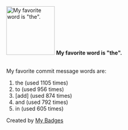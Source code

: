 <img src="https://my-badges.github.io/my-badges/favorite-word.png" alt="My favorite word is &quot;the&quot;." title="My favorite word is &quot;the&quot;." width="128">
<strong>My favorite word is &quot;the&quot;.</strong>
<br><br>

My favorite commit message words are:

1. the (used 1105 times)
2. to (used 956 times)
3. [add] (used 874 times)
4. and (used 792 times)
5. in (used 605 times)


Created by <a href="https://github.com/my-badges/my-badges">My Badges</a>